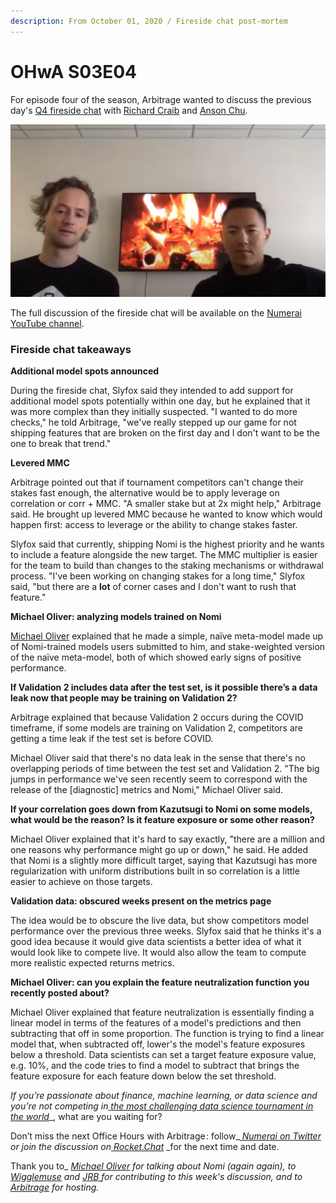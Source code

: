```yaml
---
description: From October 01, 2020 / Fireside chat post-mortem
---
```


# OHwA S03E04

For episode four of the season, Arbitrage wanted to discuss the previous day's [Q4 fireside chat](https://www.youtube.com/watch?v=mbwMXUzPot4\&feature=youtu.be) with [Richard Craib](https://twitter.com/richardcraib) and [Anson Chu](https://twitter.com/ansonschu).

![Check out the fireside chat on YouTube](../../../.gitbook/assets/fireside-boys.png)

The full discussion of the fireside chat will be available on the [Numerai YouTube channel](https://youtube.com/numerai).

### Fireside chat takeaways

**Additional model spots announced**

During the fireside chat, Slyfox said they intended to add support for additional model spots potentially within one day, but he explained that it was more complex than they initially suspected. "I wanted to do more checks," he told Arbitrage, "we've really stepped up our game for not shipping features that are broken on the first day and I don't want to be the one to break that trend."

**Levered MMC**

Arbitrage pointed out that if tournament competitors can't change their stakes fast enough, the alternative would be to apply leverage on correlation or corr + MMC. "A smaller stake but at 2x might help," Arbitrage said. He brought up levered MMC because he wanted to know which would happen first: access to leverage or the ability to change stakes faster.

Slyfox said that currently, shipping Nomi is the highest priority and he wants to include a feature alongside the new target. The MMC multiplier is easier for the team to build than changes to the staking mechanisms or withdrawal process. "I've been working on changing stakes for a long time," Slyfox said, "but there are a **lot** of corner cases and I don't want to rush that feature."

**Michael Oliver: analyzing models trained on Nomi**

[Michael Oliver](https://numer.ai/mdo) explained that he made a simple, naïve meta-model made up of Nomi-trained models users submitted to him, and stake-weighted version of the naïve meta-model, both of which showed early signs of positive performance.

**If Validation 2 includes data after the test set, is it possible there’s a data leak now that people may be training on Validation 2?**

Arbitrage explained that because Validation 2 occurs during the COVID timeframe, if some models are training on Validation 2, competitors are getting a time leak if the test set is before COVID.

Michael Oliver said that there's no data leak in the sense that there's no overlapping periods of time between the test set and Validation 2. "The big jumps in performance we've seen recently seem to correspond with the release of the \[diagnostic] metrics and Nomi," Michael Oliver said.

**If your correlation goes down from Kazutsugi to Nomi on some models, what would be the reason? Is it feature exposure or some other reason?**

Michael Oliver explained that it's hard to say exactly, "there are a million and one reasons why performance might go up or down," he said. He added that Nomi is a slightly more difficult target, saying that Kazutsugi has more regularization with uniform distributions built in so correlation is a little easier to achieve on those targets.

**Validation data: obscured weeks present on the metrics page**

The idea would be to obscure the live data, but show competitors model performance over the previous three weeks. Slyfox said that he thinks it's a good idea because it would give data scientists a better idea of what it would look like to compete live. It would also allow the team to compute more realistic expected returns metrics.

**Michael Oliver: can you explain the feature neutralization function you recently posted about?**

Michael Oliver explained that feature neutralization is essentially finding a linear model in terms of the features of a model's predictions and then subtracting that off in some proportion. The function is trying to find a linear model that, when subtracted off, lower's the model's feature exposures below a threshold. Data scientists can set a target feature exposure value, e.g. 10%, and the code tries to find a model to subtract that brings the feature exposure for each feature down below the set threshold.

_If you’re passionate about finance, machine learning, or data science and you’re not competing in_[ _the most challenging data science tournament in the world_](https://numer.ai/tournament)\_, what are you waiting for?

Don’t miss the next Office Hours with Arbitrage : follow\_[ _Numerai on Twitter_](http://twitter.com/numerai) _or join the discussion on_[ _Rocket.Chat_](https://community.numer.ai/home) \_for the next time and date.

Thank you to\_ [_Michael Oliver_](https://numer.ai/mdo) _for talking about Nomi (again again), to_ [_Wigglemuse_](https://numer.ai/wigglemuse) _and_ [_JRB_ ](https://numer.ai/jrb)_for contributing to this week's discussion,_ _and to_ [_Arbitrage_](https://numer.ai/arbitrage) _for hosting._
